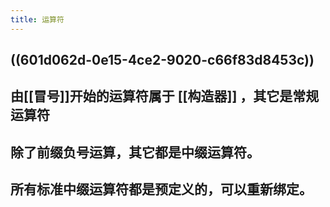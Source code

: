```yaml
---
title: 运算符
---
```


## ((601d062d-0e15-4ce2-9020-c66f83d8453c))
## 由[[冒号]]开始的运算符属于 [[构造器]] ，其它是常规运算符
## 除了前缀负号运算，其它都是中缀运算符。
## 所有标准中缀运算符都是预定义的，可以重新绑定。
##
